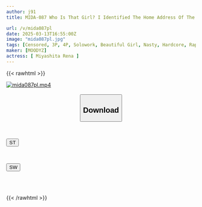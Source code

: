 ```yaml
---
author: j91
title: MIDA-087 Who Is That Girl? I Identified The Home Address Of The Cute College Girl Who Went Viral On Social Media And Online Videos, And Ambushed, Tracked, And Raped Her. Reina Miyashita

url: /v/mida087pl
date: 2025-03-13T16:55:00Z
image: "mida087pl.jpg"
tags: [Censored, 3P, 4P, Solowork, Beautiful Girl, Nasty, Hardcore, Rape, Slender, Female College Student	]
maker: [MOODYZ]
actress: [ Miyashita Rena ]
---
```



{{< rawhtml >}}

<div class="video" data-videoid="aRMjv74vJ0ix4pr">
    <a href="javascript:;">
        <img src="/v/mida087pl/mida087pl.jpg" width="WIDTH" height="HEIGHT" alt="mida087pl.mp4" loading="lazy">
    </a>
</div>

<script type="text/javascript" src="https://j91.asia/asset/on-demand-st.js"></script>

<br>
  <link rel="stylesheet" href="https://j91.asia/asset/bs5.css">
  
  <center>
  <button class="btn btn-primary" type="button" data-bs-toggle="collapse" data-bs-target=".multi-collapse" aria-expanded="false" aria-controls="multiCollapseExample1 multiCollapseExample2"><h2>Download</h2></button></center>
</p>
<div class="row">
  <div class="col">
    <div class="collapse multi-collapse" id="multiCollapseExample1">
      <div class="card card-body">
	      	      <br>
<div class="buttons">  
<p><a href="/v/mida087pl/st.html" target="_blank"><button class="btn-hover color-3"><i class="fa fa-download"></i> ST</button></a></p></div>
    </div>
  </div>
</div>
  <div class="col">
    <div class="collapse multi-collapse" id="multiCollapseExample2">
      <div class="card card-body">
	      <br>
<div class="buttons">
<p><a href="/v/mida087pl/sw.html" target="_blank"><button class="btn-hover color-2"><i class="fa fa-download"></i> SW</button></a></p></div>
<br><br>
      </div>
    </div>
  </div>
</div>

{{< /rawhtml >}}